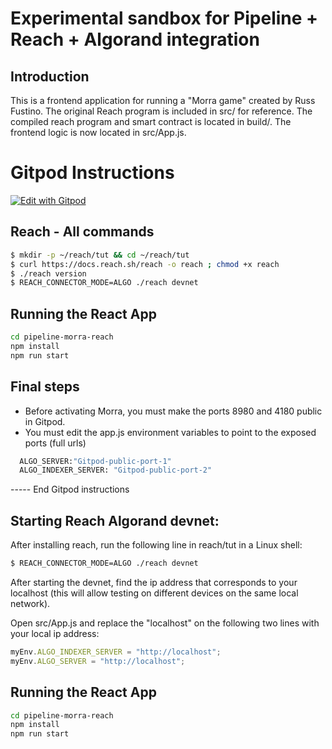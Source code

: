 # Experimental sandbox for Pipeline + Reach + Algorand integration

## Introduction

This is a frontend application for running a "Morra game" created by Russ Fustino. The original Reach program is included in src/ for reference. The compiled reach program and smart contract is located in build/. The frontend logic is now located in src/App.js.

# Gitpod Instructions

[![Edit with Gitpod](https://gitpod.io/button/open-in-gitpod.svg)](https://gitpod.io/#https://github.com/headline-design/Reach-Morra-Game)


## Reach - All commands

```bash
$ mkdir -p ~/reach/tut && cd ~/reach/tut
$ curl https://docs.reach.sh/reach -o reach ; chmod +x reach
$ ./reach version
$ REACH_CONNECTOR_MODE=ALGO ./reach devnet
```
## Running the React App

```bash
cd pipeline-morra-reach
npm install
npm run start
```

## Final steps

- Before activating Morra, you must make the ports 8980 and 4180 public in Gitpod.
- You must edit the app.js environment variables to point to the exposed ports (full urls)
``` bash
  ALGO_SERVER:"Gitpod-public-port-1"
  ALGO_INDEXER_SERVER: "Gitpod-public-port-2"
```
----- End Gitpod instructions

## Starting Reach Algorand devnet:

After installing reach, run the following line in reach/tut in a Linux shell:

```bash
$ REACH_CONNECTOR_MODE=ALGO ./reach devnet
```

After starting the devnet, find the ip address that corresponds to your localhost (this will allow testing on different devices on the same local network).

Open src/App.js and replace the "localhost" on the following two lines with your local ip address:

```jsx
myEnv.ALGO_INDEXER_SERVER = "http://localhost";
myEnv.ALGO_SERVER = "http://localhost";
```

## Running the React App

```bash
cd pipeline-morra-reach
npm install
npm run start
```

